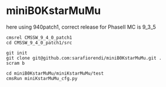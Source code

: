 # miniB0KstarMuMu

here using 940patch1, correct release for PhaseII MC is 9_3_5

```
cmsrel CMSSW_9_4_0_patch1 
cd CMSSW_9_4_0_patch1/src

git init
git clone git@github.com:sarafiorendi/miniB0KstarMuMu.git .
scram b

cd miniB0KstarMuMu/miniKstarMuMu/test
cmsRun miniKstarMuMu_cfg.py
